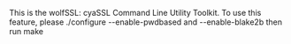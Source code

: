 This is the wolfSSL: cyaSSL Command Line Utility Toolkit.
To use this feature, please ./configure --enable-pwdbased and --enable-blake2b 
then run make
